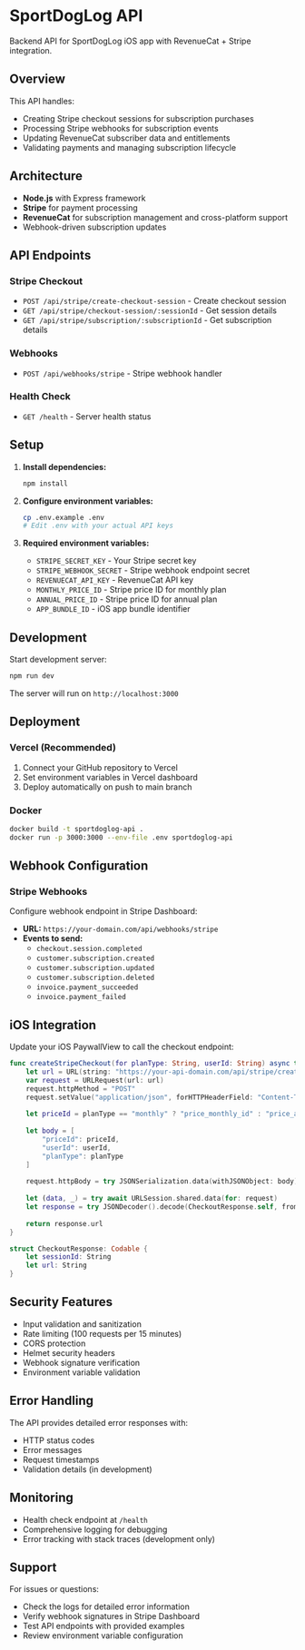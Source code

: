 # SportDogLog API

Backend API for SportDogLog iOS app with RevenueCat + Stripe integration.

## Overview

This API handles:
- Creating Stripe checkout sessions for subscription purchases
- Processing Stripe webhooks for subscription events
- Updating RevenueCat subscriber data and entitlements
- Validating payments and managing subscription lifecycle

## Architecture

- **Node.js** with Express framework
- **Stripe** for payment processing
- **RevenueCat** for subscription management and cross-platform support
- Webhook-driven subscription updates

## API Endpoints

### Stripe Checkout
- `POST /api/stripe/create-checkout-session` - Create checkout session
- `GET /api/stripe/checkout-session/:sessionId` - Get session details
- `GET /api/stripe/subscription/:subscriptionId` - Get subscription details

### Webhooks
- `POST /api/webhooks/stripe` - Stripe webhook handler

### Health Check
- `GET /health` - Server health status

## Setup

1. **Install dependencies:**
   ```bash
   npm install
   ```

2. **Configure environment variables:**
   ```bash
   cp .env.example .env
   # Edit .env with your actual API keys
   ```

3. **Required environment variables:**
   - `STRIPE_SECRET_KEY` - Your Stripe secret key
   - `STRIPE_WEBHOOK_SECRET` - Stripe webhook endpoint secret
   - `REVENUECAT_API_KEY` - RevenueCat API key
   - `MONTHLY_PRICE_ID` - Stripe price ID for monthly plan
   - `ANNUAL_PRICE_ID` - Stripe price ID for annual plan
   - `APP_BUNDLE_ID` - iOS app bundle identifier

## Development

Start development server:
```bash
npm run dev
```

The server will run on `http://localhost:3000`

## Deployment

### Vercel (Recommended)
1. Connect your GitHub repository to Vercel
2. Set environment variables in Vercel dashboard
3. Deploy automatically on push to main branch

### Docker
```bash
docker build -t sportdoglog-api .
docker run -p 3000:3000 --env-file .env sportdoglog-api
```

## Webhook Configuration

### Stripe Webhooks
Configure webhook endpoint in Stripe Dashboard:
- **URL:** `https://your-domain.com/api/webhooks/stripe`
- **Events to send:**
  - `checkout.session.completed`
  - `customer.subscription.created`
  - `customer.subscription.updated`
  - `customer.subscription.deleted`
  - `invoice.payment_succeeded`
  - `invoice.payment_failed`

## iOS Integration

Update your iOS PaywallView to call the checkout endpoint:

```swift
func createStripeCheckout(for planType: String, userId: String) async throws -> String {
    let url = URL(string: "https://your-api-domain.com/api/stripe/create-checkout-session")!
    var request = URLRequest(url: url)
    request.httpMethod = "POST"
    request.setValue("application/json", forHTTPHeaderField: "Content-Type")
    
    let priceId = planType == "monthly" ? "price_monthly_id" : "price_annual_id"
    
    let body = [
        "priceId": priceId,
        "userId": userId,
        "planType": planType
    ]
    
    request.httpBody = try JSONSerialization.data(withJSONObject: body)
    
    let (data, _) = try await URLSession.shared.data(for: request)
    let response = try JSONDecoder().decode(CheckoutResponse.self, from: data)
    
    return response.url
}

struct CheckoutResponse: Codable {
    let sessionId: String
    let url: String
}
```

## Security Features

- Input validation and sanitization
- Rate limiting (100 requests per 15 minutes)
- CORS protection
- Helmet security headers
- Webhook signature verification
- Environment variable validation

## Error Handling

The API provides detailed error responses with:
- HTTP status codes
- Error messages
- Request timestamps
- Validation details (in development)

## Monitoring

- Health check endpoint at `/health`
- Comprehensive logging for debugging
- Error tracking with stack traces (development only)

## Support

For issues or questions:
- Check the logs for detailed error information
- Verify webhook signatures in Stripe Dashboard
- Test API endpoints with provided examples
- Review environment variable configuration